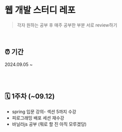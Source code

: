 # 웹 개발 스터디 레포
> 각자 원하는 공부 후 매주 공부한 부분 서로 review하기

<br/>

## ⏰ 기간
2024.09.05 ~

<br/><br/>

## 🗓️ 1주차 (~09.12)
+ spring 입문 강의- 섹션 5까지 수강
+ 피로그래밍 배포 세션 재수강
+ 바닐라js 공부 (뭐로 할 진 아직 모루겠당)
  
